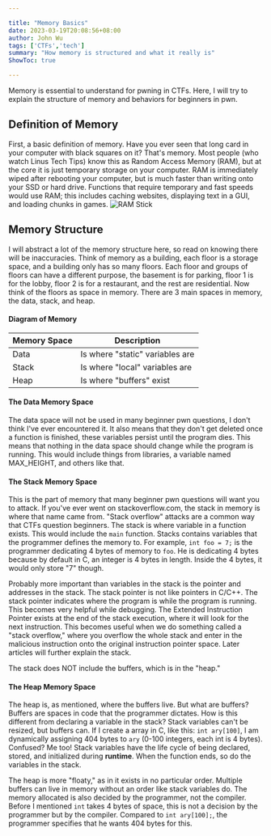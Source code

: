 ```yaml
---

title: "Memory Basics"
date: 2023-03-19T20:08:56+08:00
author: John Wu
tags: ['CTFs','tech']
summary: "How memory is structured and what it really is"
ShowToc: true

---
```


Memory is essential to understand for pwning in CTFs. Here, I will try to explain the structure of memory and behaviors for beginners in pwn.

## Definition of Memory
First, a basic definition of memory. Have you ever seen that long card in your computer with black squares on it? That's memory. Most people (who watch Linus Tech Tips) know this as Random Access Memory (RAM), but at the core it is just temporary storage on your computer. RAM is immediately wiped after rebooting your computer, but is much faster than writing onto your SSD or hard drive. Functions that require temporary and fast speeds would use RAM; this includes caching websites, displaying text in a GUI, and loading chunks in games.
![RAM Stick](/RAM-stick.jpg)

## Memory Structure
I will abstract a lot of the memory structure here, so read on knowing there will be inaccuracies. Think of memory as a building, each floor is a storage space, and a building only has so many floors. Each floor and groups of floors can have a different purpose, the basement is for parking, floor 1 is for the lobby, floor 2 is for a restaurant, and the rest are residential. Now think of the floors as space in memory. There are 3 main spaces in memory, the data, stack, and heap.
#### Diagram of Memory
| Memory Space | Description                     |
|--------------|---------------------------------|
| Data         | Is where "static" variables are |
| Stack        | Is where "local" variables are  |
| Heap         | Is where "buffers" exist        |
#### The Data Memory Space
The data space will not be used in many beginner pwn questions, I don't think I've ever encountered it. It also means that they don't get deleted once a function is finished, these variables persist until the program dies. This means that nothing in the data space should change while the program is running. This would include things from libraries, a variable named MAX_HEIGHT, and others like that.
#### The Stack Memory Space
This is the part of memory that many beginner pwn questions will want you to attack. If you've ever went on stackoverflow.com, the stack in memory is where that name came from. "Stack overflow" attacks are a common way that CTFs question beginners. The stack is where variable in a function exists. This would include the `main` function. Stacks contains variables that the programmer defines the memory to. For example, `int foo = 7;` is the programmer dedicating 4 bytes of memory to `foo`. He is dedicating 4 bytes because by default in C, an integer is 4 bytes in length. Inside the 4 bytes, it would only store "7" though.

Probably more important than variables in the stack is the pointer and addresses in the stack. The stack pointer is not like pointers in C/C++. The stack pointer indicates where the program is while the program is running. This becomes very helpful while debugging. The Extended Instruction Pointer exists at the end of the stack execution, where it will look for the next instruction. This becomes useful when we do something called a "stack overflow," where you overflow the whole stack and enter in the malicious instruction onto the original instruction pointer space. Later articles will further explain the stack.

The stack does NOT include the buffers, which is in the "heap."
#### The Heap Memory Space
The heap is, as mentioned, where the buffers live. But what are buffers? Buffers are spaces in code that the programmer dictates. How is this different from declaring a variable in the stack? Stack variables can't be resized, but buffers can. If I create a array in C, like this: `int ary[100]`, I am dynamically assigning 404 bytes to `ary` (0-100 integers, each int is 4 bytes). Confused? Me too! Stack variables have the life cycle of being declared, stored, and initialized during **runtime**. When the function ends, so do the variables in the stack.

The heap is more "floaty," as in it exists in no particular order. Multiple buffers can live in memory without an order like stack variables do. The memory allocated is also decided by the programmer, not the compiler. Before I mentioned `int` takes 4 bytes of space, this is not a decision by the programmer but by the compiler. Compared to `int ary[100];`, the programmer specifies that he wants 404 bytes for this.
